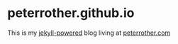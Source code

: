 peterrother.github.io
=====================
This is my [jekyll-powered](https://github.com/jekyll/jekyll) blog living at [peterrother.com](https://peterrother.com)
